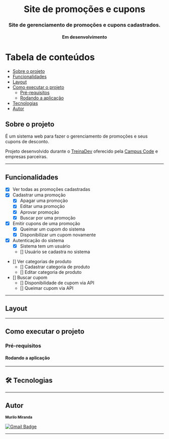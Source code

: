 

<h1 align="center">
  Site de promoções e cupons
</h1>

<h3 align="center">
  Site de gerenciamento de promoções e cupons cadastrados.
</h3>

<p align="center">

</p>

<h4 align="center">
  Em desenvolvimento
</h4>

Tabela de conteúdos
=================
<!--ts-->
   * [Sobre o projeto](#-sobre-o-projeto)
   * [Funcionalidades](#-funcionalidades)
   * [Layout](#-layout)
   * [Como executar o projeto](#-como-executar-o-projeto)
     * [Pré-requisitos](#pré-requisitos)
     * [Rodando a aplicação](#user-content--rodando-a-aplicação)
   * [Tecnologias](#-tecnologias)
   * [Autor](#-autor)
<!--te-->


## Sobre o projeto

É um sistema web para fazer o gerenciamento de promoções e seus cupons de desconto.

Projeto desenvolvido durante o [TreinaDev](https://treinadev.com.br) oferecido pela [Campus Code](https://www.campuscode.com.br) e empresas parceiras.

---

## Funcionalidades

- [x] Ver todas as promoções cadastradas
- [x] Cadastrar uma promoção
  - [x] Apagar uma promoção
  - [x] Editar uma promoção
  - [x] Aprovar promoção
  - [x] Buscar por uma promoção
- [x] Emitir cupons de uma promoção
  - [x] Queimar um cupom do sistema
  - [x] Disponibilizar um cupom novamente
- [x] Autenticação do sistema
  - [x] Sistema tem um usuário
  - [] Usuário se cadastra no sistema
- [] Ver categorias de produto
  - [] Cadastrar categoria de produto
  - [] Editar categoria de produto
- [] Buscar cupom
  - [] Disponibilidade de cupom via API
  - [] Queimar cupom via API
---

## Layout


---

## Como executar o projeto

### Pré-requisitos

#### Rodando a aplicação

---

## 🛠 Tecnologias

---

## Autor

<sub><b>Murilo Miranda</b></sub>

[![Gmail Badge](https://img.shields.io/badge/-murilomirandamoreno@gmail.com-c14438?style=flat-square&logo=Gmail&logoColor=white&link=mailto:murilomirandamoreno@gmail.com)](mailto:murilomirandamoreno@gmail.com)

---